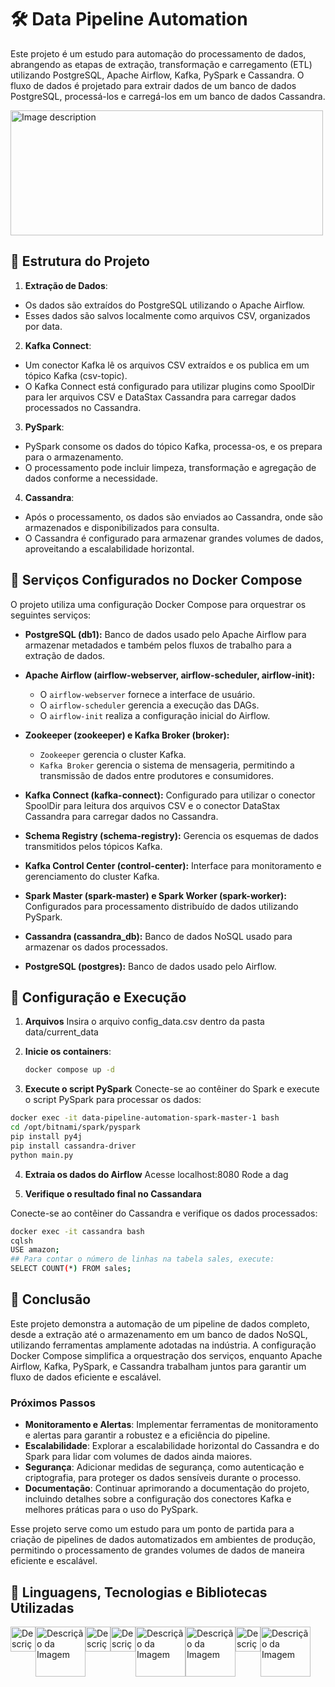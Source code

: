 # 🛠️ Data Pipeline Automation

Este projeto é um estudo para automação do processamento de dados, abrangendo as etapas de extração, transformação e carregamento (ETL) utilizando PostgreSQL, Apache Airflow, Kafka, PySpark e Cassandra. O fluxo de dados é projetado para extrair dados de um banco de dados PostgreSQL, processá-los e carregá-los em um banco de dados Cassandra.

<img src="https://github.com/user-attachments/assets/e2b36c11-87bf-4b8a-a0c1-9e71ccf061f4" width="500" height="200"  alt="Image description">

## 🎯 Estrutura do Projeto

1. **Extração de Dados**:
  - Os dados são extraídos do PostgreSQL utilizando o Apache Airflow.
  - Esses dados são salvos localmente como arquivos CSV, organizados por data.
2. **Kafka Connect**: 
  - Um conector Kafka lê os arquivos CSV extraídos e os publica em um tópico Kafka (csv-topic).
  - O Kafka Connect está configurado para utilizar plugins como SpoolDir para ler arquivos CSV e DataStax Cassandra para carregar dados processados no Cassandra.
3. **PySpark**: 
  - PySpark consome os dados do tópico Kafka, processa-os, e os prepara para o armazenamento.
  - O processamento pode incluir limpeza, transformação e agregação de dados conforme a necessidade.
4. **Cassandra**: 
  - Após o processamento, os dados são enviados ao Cassandra, onde são armazenados e disponibilizados para consulta.
  - O Cassandra é configurado para armazenar grandes volumes de dados, aproveitando a escalabilidade horizontal.

## 👷 Serviços Configurados no Docker Compose

O projeto utiliza uma configuração Docker Compose para orquestrar os seguintes serviços:

- **PostgreSQL (db1):** Banco de dados usado pelo Apache Airflow para armazenar metadados e também pelos fluxos de trabalho para a extração de dados.

- **Apache Airflow (airflow-webserver, airflow-scheduler, airflow-init):**
  - O `airflow-webserver` fornece a interface de usuário.
  - O `airflow-scheduler` gerencia a execução das DAGs.
  - O `airflow-init` realiza a configuração inicial do Airflow.

- **Zookeeper (zookeeper) e Kafka Broker (broker):**
  - `Zookeeper` gerencia o cluster Kafka.
  - `Kafka Broker` gerencia o sistema de mensageria, permitindo a transmissão de dados entre produtores e consumidores.

- **Kafka Connect (kafka-connect):** Configurado para utilizar o conector SpoolDir para leitura dos arquivos CSV e o conector DataStax Cassandra para carregar dados no Cassandra.

- **Schema Registry (schema-registry):** Gerencia os esquemas de dados transmitidos pelos tópicos Kafka.

- **Kafka Control Center (control-center):** Interface para monitoramento e gerenciamento do cluster Kafka.

- **Spark Master (spark-master) e Spark Worker (spark-worker):** Configurados para processamento distribuído de dados utilizando PySpark.

- **Cassandra (cassandra_db):** Banco de dados NoSQL usado para armazenar os dados processados.

- **PostgreSQL (postgres):** Banco de dados usado pelo Airflow.

## 🤖 Configuração e Execução
1. **Arquivos**
   Insira o arquivo config_data.csv dentro da pasta data/current_data

2. **Inicie os containers**:
   ```bash
   docker compose up -d 

3. **Execute o script PySpark**
Conecte-se ao contêiner do Spark e execute o script PySpark para processar os dados:

```bash
docker exec -it data-pipeline-automation-spark-master-1 bash
cd /opt/bitnami/spark/pyspark
pip install py4j
pip install cassandra-driver
python main.py
```

4. **Extraia os dados do Airflow**
Acesse localhost:8080 
Rode a dag

5. **Verifique o resultado final no Cassandara**

Conecte-se ao contêiner do Cassandra e verifique os dados processados:
```bash
docker exec -it cassandra bash  
cqlsh
USE amazon;
## Para contar o número de linhas na tabela sales, execute:
SELECT COUNT(*) FROM sales;
```

## 🚀 Conclusão

Este projeto demonstra a automação de um pipeline de dados completo, desde a extração até o armazenamento em um banco de dados NoSQL, utilizando ferramentas amplamente adotadas na indústria. A configuração Docker Compose simplifica a orquestração dos serviços, enquanto Apache Airflow, Kafka, PySpark, e Cassandra trabalham juntos para garantir um fluxo de dados eficiente e escalável.

### Próximos Passos

- **Monitoramento e Alertas**: Implementar ferramentas de monitoramento e alertas para garantir a robustez e a eficiência do pipeline.
- **Escalabilidade**: Explorar a escalabilidade horizontal do Cassandra e do Spark para lidar com volumes de dados ainda maiores.
- **Segurança**: Adicionar medidas de segurança, como autenticação e criptografia, para proteger os dados sensíveis durante o processo.
- **Documentação**: Continuar aprimorando a documentação do projeto, incluindo detalhes sobre a configuração dos conectores Kafka e melhores práticas para o uso do PySpark.

Esse projeto serve como um estudo para um ponto de partida para a criação de pipelines de dados automatizados em ambientes de produção, permitindo o processamento de grandes volumes de dados de maneira eficiente e escalável.

## 🔨 Linguagens, Tecnologias e Bibliotecas Utilizadas

<div style="display: flex; flex-direction: row;">
  <img src="https://upload.wikimedia.org/wikipedia/commons/thumb/c/c3/Python-logo-notext.svg/1200px-Python-logo-notext.svg.png" alt="Descrição da Imagem" width="40">
  <img src="https://github.com/user-attachments/assets/e4183d59-0f47-4d7e-a773-0943ff36fb1f" alt="Descrição da Imagem" width="80">
  <img src="https://static-00.iconduck.com/assets.00/airflow-icon-2048x2048-ptyvisqh.png" alt="Descrição da Imagem" width="40">
  <img src="https://blog.geekhunter.com.br/wp-content/uploads/2020/09/apache-kafka.png" alt="Descrição da Imagem" width="40">
  <img src="https://upload.wikimedia.org/wikipedia/commons/thumb/f/f3/Apache_Spark_logo.svg/1280px-Apache_Spark_logo.svg.png" alt="Descrição da Imagem" width="80">
  <img src="https://download.logo.wine/logo/Apache_Cassandra/Apache_Cassandra-Logo.wine.png" alt="Descrição da Imagem" width="80">
  <img src="https://cdn.icon-icons.com/icons2/2415/PNG/512/postgresql_plain_wordmark_logo_icon_146390.png" alt="Descrição da Imagem" width="40">
  <img src="https://logosmarcas.net/wp-content/uploads/2021/03/Docker-Logo.png" alt="Descrição da Imagem" width="80"> 
</div>
